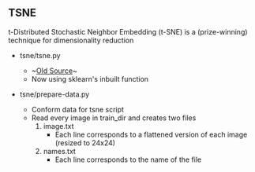 ## TSNE

t-Distributed Stochastic Neighbor Embedding (t-SNE) is a (prize-winning) technique for dimensionality reduction

- tsne/tsne.py   
    - ~[Old Source](https://lvdmaaten.github.io/tsne/)~
    - Now using sklearn's inbuilt function

- tsne/prepare-data.py
    - Conform data for tsne script
    - Read every image in train_dir and creates two files
        1. image.txt
            - Each line corresponds to a flattened version of each image (resized to 24x24)
        2. names.txt
            - Each line corresponds to the name of the file

